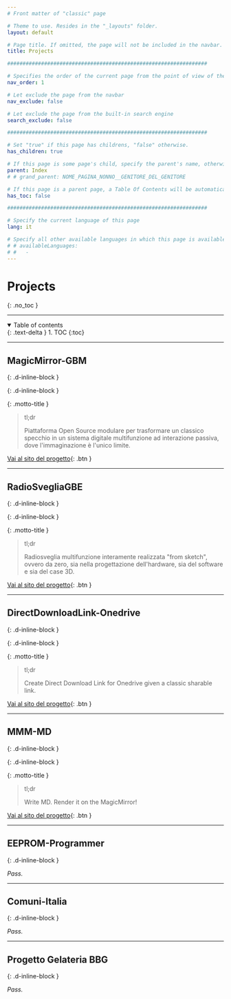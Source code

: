 ```yaml
---
# Front matter of "classic" page

# Theme to use. Resides in the "_layouts" folder.
layout: default

# Page title. If omitted, the page will not be included in the navbar.
title: Projects

#################################################################

# Specifies the order of the current page from the point of view of the navbar. Can have repetition in the numbers, for parent-child hierarchies.
nav_order: 1

# Let exclude the page from the navbar
nav_exclude: false

# Let exclude the page from the built-in search engine
search_exclude: false

#################################################################

# Set "true" if this page has childrens, "false" otherwise.
has_children: true

# If this page is some page's child, specify the parent's name, otherwise comment out the option. If this page is some page's grandchild, specify grandparent's name, otherwise comment out the option.
parent: Index
# # grand_parent: NOME_PAGINA_NONNO__GENITORE_DEL_GENITORE

# If this page is a parent page, a Table Of Contents will be automatically generated containing all related child pages. Use the option below to disable this functionality. Should always be set to "false".
has_toc: false

#################################################################

# Specify the current language of this page
lang: it

# Specify all other available languages in which this page is available. If there's no other language in addition to "lang", comment out this option.
# # availableLanguages:
# #   - 
---
```


# Projects
{: .no_toc }

---

<!-- Table of contents -->
<details open markdown="block">
  <summary>
    Table of contents
  </summary>
  {: .text-delta }
1. TOC
{:toc}
</details>

---

## MagicMirror-GBM
{: .d-inline-block }

<div id="projects-label-1"></div>
{: .d-inline-block }

<script type="module">
  selfsustainable_fill_labels_state("projects-label-1");
</script>

<div id="projects-label-2"></div>

<script type="module">
  selfsustainable_fill_labels_state("projects-label-2");
</script>

{: .motto-title }
> <p class="blockquote-title-fixer-purple">tl;dr</p>
>
> Piattaforma Open Source modulare per trasformare un classico specchio in un sistema digitale multifunzione ad interazione passiva, dove l'immaginazione è l'unico limite.

[Vai al sito del progetto](https://andreagrandieri.github.io/MagicMirror-GBM/it/){: .btn }

---

## RadioSvegliaGBE
{: .d-inline-block }

<div id="projects-label-1"></div>
{: .d-inline-block }

<script type="module">
  selfsustainable_fill_labels_state("projects-label-1");
</script>

<div id="projects-label-2"></div>

<script type="module">
  selfsustainable_fill_labels_state("projects-label-2");
</script>

{: .motto-title }
> <p class="blockquote-title-fixer-purple">tl;dr</p>
>
> Radiosveglia multifunzione interamente realizzata "from sketch", ovvero da zero, sia nella progettazione dell'hardware, sia del software e sia del case 3D.

[Vai al sito del progetto](https://andreagrandieri.github.io/RadioSvegliaGBE/it/){: .btn }

---

## DirectDownloadLink-Onedrive
{: .d-inline-block }

<div id="projects-label-1"></div>
{: .d-inline-block }

<script type="module">
  selfsustainable_fill_labels_state("projects-label-1");
</script>

<div id="projects-label-2"></div>

<script type="module">
  selfsustainable_fill_labels_state("projects-label-2");
</script>

{: .motto-title }
> <p class="blockquote-title-fixer-purple">tl;dr</p>
>
> Create Direct Download Link for Onedrive given a classic sharable link.

[Vai al sito del progetto](https://andreagrandieri.github.io/RadioSvegliaGBE/it/){: .btn }

---

## MMM-MD
{: .d-inline-block }

<div id="legenda-labels-label-3"></div>
{: .d-inline-block }

<script type="module">
  selfsustainable_fill_labels_state("legenda-labels-label-3");
</script>

<div id="projects-label-2"></div>

<script type="module">
  selfsustainable_fill_labels_state("projects-label-2");
</script>

{: .motto-title }
> <p class="blockquote-title-fixer-purple">tl;dr</p>
>
> Write MD. Render it on the MagicMirror!

[Vai al sito del progetto](https://andreagrandieri.github.io/MMM-MD/en/){: .btn }

---

## EEPROM-Programmer
{: .d-inline-block }

<div id="projects-label-6"></div>

<script type="module">
  selfsustainable_fill_labels_state("projects-label-6");
</script>

_Pass._

---

## Comuni-Italia
{: .d-inline-block }

<div id="projects-label-7"></div>

<script type="module">
  selfsustainable_fill_labels_state("projects-label-7");
</script>

_Pass._

---

## Progetto Gelateria BBG
{: .d-inline-block }

<div id="projects-label-8"></div>

<script type="module">
  selfsustainable_fill_labels_state("projects-label-8");
</script>

_Pass._
